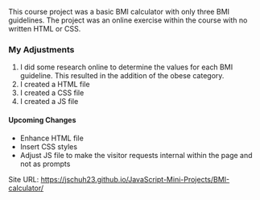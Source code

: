 This course project was a basic BMI calculator with only three BMI guidelines. The project was an online exercise within the course with no written HTML or CSS.

### My Adjustments

1. I did some research online to determine the values for each BMI guideline. This resulted in the addition of the obese category.
2. I created a HTML file
3. I created a CSS file
4. I created a JS file

#### Upcoming Changes

-   Enhance HTML file
-   Insert CSS styles
-   Adjust JS file to make the visitor requests internal within the page and not as prompts

Site URL: https://jschuh23.github.io/JavaScript-Mini-Projects/BMI-calculator/
